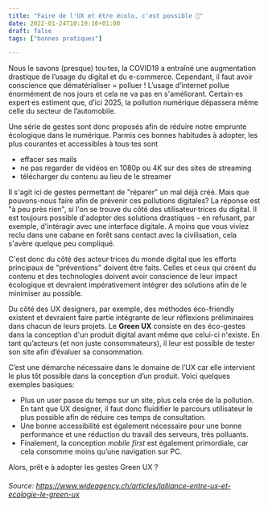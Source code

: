 ```yaml
---
title: "Faire de l'UX et être écolo, c'est possible 🌿"
date: 2022-01-24T10:19:16+01:00
draft: false
tags: ["bonnes pratiques"]

---
```


Nous le savons  (presque) tou·tes, la COVID19 a entraîné une augmentation drastique de l’usage du digital et du e-commerce. Cependant, il faut avoir conscience que dématérialiser = polluer ! L’usage d’internet pollue énormément de nos jours et cela ne va pas en s'améliorant. Certain·es expert·es estiment que, d’ici 2025, la pollution numérique dépassera même celle du secteur de l’automobile. 

Une série de gestes sont donc proposés afin de réduire notre emprunte écologique dans le numérique. Parmis ces bonnes habitudes à adopter, les plus courantes et accessibles à tous·tes sont

- effacer ses mails
- ne pas regarder de vidéos en 1080p ou 4K sur des sites de streaming
- télécharger du contenu au lieu de le streamer

Il s'agit ici de gestes permettant de "réparer" un mal déjà créé. Mais que pouvons-nous faire afin de prévenir ces pollutions digitales? La réponse est "à peu près rien", si l'on se trouve du côté des utilisateur·trices du digital. Il est toujours possible d'adopter des solutions drastiques – en refusant, par exemple, d'intéragir avec une interface digitale. A moins que vous viviez reclu dans une cabane en forêt sans contact avec la civilisation, cela s'avère quelque peu compliqué.

C'est donc du côté des acteur·trices du monde digital que les efforts principaux de "préventions" doivent être faits. Celles et ceux qui créent du contenu et des technologies doivent avoir conscience de leur impact écologique et devraient impérativement intégrer des solutions afin de  le minimiser au possible.

Du côté des UX designers, par exemple, des méthodes éco-friendly existent et devraient faire partie intégrante de leur réflexions préliminaires dans chacun de leurs projets. Le **Green UX** consiste en des éco-gestes dans la conception d'un produit digital avant même que celui-ci n'existe. En tant qu’acteurs (et non juste consommateurs), il leur est possible de tester son site afin d’évaluer sa consommation.

C’est une démarche nécessaire dans le domaine de l’UX car elle intervient le plus tôt possible dans la conception d’un produit. Voici quelques exemples basiques:

- Plus un user passe du temps sur un site, plus cela crée de la pollution. En tant que UX designer, il faut donc fluidifier le parcours utilisateur le plus possible afin de réduire ces temps de consultation.
- Une bonne accessibilité est également nécessaire pour une bonne performance et une réduction du travail des serveurs, très polluants.
- Finalement, la conception *mobile first* est également primordiale, car cela consomme moins qu’une navigation sur PC.

Alors, prêt·e à adopter les gestes Green UX ?

###### Source: https://www.wideagency.ch/articles/lalliance-entre-ux-et-ecologie-le-green-ux 
